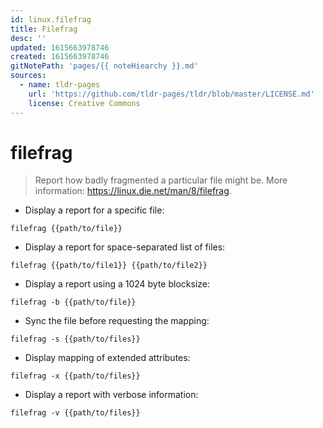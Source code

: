 ```yaml
---
id: linux.filefrag
title: Filefrag
desc: ''
updated: 1615663978746
created: 1615663978746
gitNotePath: 'pages/{{ noteHiearchy }}.md'
sources:
  - name: tldr-pages
    url: 'https://github.com/tldr-pages/tldr/blob/master/LICENSE.md'
    license: Creative Commons
---
```

# filefrag

> Report how badly fragmented a particular file might be.
> More information: <https://linux.die.net/man/8/filefrag>.

- Display a report for a specific file:

`filefrag {{path/to/file}}`

- Display a report for space-separated list of files:

`filefrag {{path/to/file1}} {{path/to/file2}}`

- Display a report using a 1024 byte blocksize:

`filefrag -b {{path/to/file}}`

- Sync the file before requesting the mapping:

`filefrag -s {{path/to/files}}`

- Display mapping of extended attributes:

`filefrag -x {{path/to/files}}`

- Display a report with verbose information:

`filefrag -v {{path/to/files}}`

